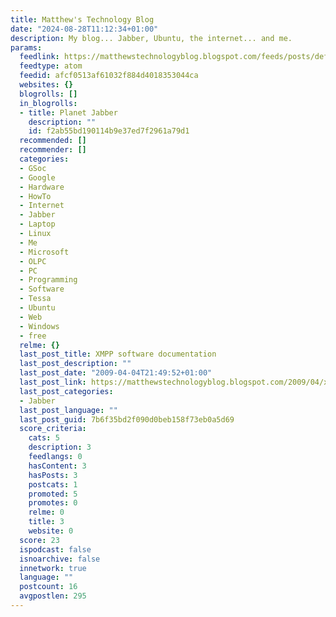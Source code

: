 ```yaml
---
title: Matthew's Technology Blog
date: "2024-08-28T11:12:34+01:00"
description: My blog... Jabber, Ubuntu, the internet... and me.
params:
  feedlink: https://matthewstechnologyblog.blogspot.com/feeds/posts/default/-/Jabber
  feedtype: atom
  feedid: afcf0513af61032f884d4018353044ca
  websites: {}
  blogrolls: []
  in_blogrolls:
  - title: Planet Jabber
    description: ""
    id: f2ab55bd190114b9e37ed7f2961a79d1
  recommended: []
  recommender: []
  categories:
  - GSoc
  - Google
  - Hardware
  - HowTo
  - Internet
  - Jabber
  - Laptop
  - Linux
  - Me
  - Microsoft
  - OLPC
  - PC
  - Programming
  - Software
  - Tessa
  - Ubuntu
  - Web
  - Windows
  - free
  relme: {}
  last_post_title: XMPP software documentation
  last_post_description: ""
  last_post_date: "2009-04-04T21:49:52+01:00"
  last_post_link: https://matthewstechnologyblog.blogspot.com/2009/04/xmpp-software-documentation.html
  last_post_categories:
  - Jabber
  last_post_language: ""
  last_post_guid: 7b6f35bd2f090d0beb158f73eb0a5d69
  score_criteria:
    cats: 5
    description: 3
    feedlangs: 0
    hasContent: 3
    hasPosts: 3
    postcats: 1
    promoted: 5
    promotes: 0
    relme: 0
    title: 3
    website: 0
  score: 23
  ispodcast: false
  isnoarchive: false
  innetwork: true
  language: ""
  postcount: 16
  avgpostlen: 295
---
```

